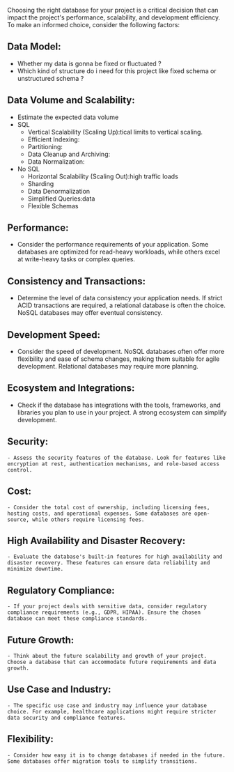 Choosing the right database for your project is a critical decision that can impact the project's performance, scalability, and development efficiency. To make an informed choice, consider the following factors:

## **Data Model**:

- Whether my data is gonna be fixed or fluctuated ?
- Which kind of structure do i need for this project like fixed schema or unstructured schema ?

## **Data Volume and Scalability**:

- Estimate the expected data volume
- SQL
  - Vertical Scalability (Scaling Up):tical limits to vertical scaling.
  - Efficient Indexing:
  - Partitioning:
  - Data Cleanup and Archiving:
  - Data Normalization:
- No SQL
  - Horizontal Scalability (Scaling Out):high traffic loads
  - Sharding
  - Data Denormalization
  - Simplified Queries:data
  - Flexible Schemas

## **Performance**:

- Consider the performance requirements of your application. Some databases are optimized for read-heavy workloads, while others excel at write-heavy tasks or complex queries.

## **Consistency and Transactions**:

- Determine the level of data consistency your application needs. If strict ACID transactions are required, a relational database is often the choice. NoSQL databases may offer eventual consistency.

## **Development Speed**:

- Consider the speed of development. NoSQL databases often offer more flexibility and ease of schema changes, making them suitable for agile development. Relational databases may require more planning.

## **Ecosystem and Integrations**:

- Check if the database has integrations with the tools, frameworks, and libraries you plan to use in your project. A strong ecosystem can simplify development.

## **Security**:

    - Assess the security features of the database. Look for features like encryption at rest, authentication mechanisms, and role-based access control.

## **Cost**:

    - Consider the total cost of ownership, including licensing fees, hosting costs, and operational expenses. Some databases are open-source, while others require licensing fees.

## **High Availability and Disaster Recovery**:

    - Evaluate the database's built-in features for high availability and disaster recovery. These features can ensure data reliability and minimize downtime.

## **Regulatory Compliance**:

    - If your project deals with sensitive data, consider regulatory compliance requirements (e.g., GDPR, HIPAA). Ensure the chosen database can meet these compliance standards.

## **Future Growth**:

    - Think about the future scalability and growth of your project. Choose a database that can accommodate future requirements and data growth.

## **Use Case and Industry**:

    - The specific use case and industry may influence your database choice. For example, healthcare applications might require stricter data security and compliance features.

## **Flexibility**:

    - Consider how easy it is to change databases if needed in the future. Some databases offer migration tools to simplify transitions.
